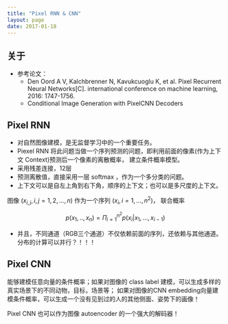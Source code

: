```yaml
---
title: "Pixel RNN & CNN"
layout: page
date: 2017-01-18
---
```


## 关于
- 参考论文：
    - Den Oord A V, Kalchbrenner N, Kavukcuoglu K, et al. Pixel Recurrent Neural Networks[C]. international conference on machine learning, 2016: 1747-1756.
    - Conditional Image Generation with PixelCNN Decoders

## Pixel RNN
- 对自然图像建模，是无监督学习中的一个重要任务。
- Piexel RNN 将此问题当做一个序列预测的问题，即利用前面的像素(作为上下文 Context)预测后一个像素的离散概率，
建立条件概率模型。
- 采用残差连接，12层
- 预测离散值，直接采用一层 softmax ，作为一个多分类的问题。
- 上下文可以是自左上角到右下角，顺序的上下文；也可以是多尺度的上下文。

图像 $(x_{i,j}, i,j = 1,2,...,n)$ 作为一个序列 $(x_i, i=1,...,n^2)$，
联合概率

$$
p(x_1, .., x_n) = \Pi_{i=1}^{n^2} p(x_i|x_1,...,x_{i-1})
$$

- 并且，不同通道（RGB三个通道）不仅依赖前面的序列，还依赖与其他通道。分布的计算可以并行？！！！

## Pixel CNN
能够建模任意向量的条件概率；如果对图像的 class label 建模，可以生成多样的真实场景下的不同动物，目标，场景等；
如果对图像的CNN embedding向量建模条件概率，可以生成一个没有见到过的人的其他侧面、姿势下的画像！

Pixel CNN 也可以作为图像 autoencoder 的一个强大的解码器！

